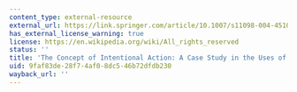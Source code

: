```yaml
---
content_type: external-resource
external_url: https://link.springer.com/article/10.1007/s11098-004-4510-0
has_external_license_warning: true
license: https://en.wikipedia.org/wiki/All_rights_reserved
status: ''
title: 'The Concept of Intentional Action: A Case Study in the Uses of Folk Psychology'
uid: 9faf83de-28f7-4af0-8dc5-46b72dfdb230
wayback_url: ''
---
```

